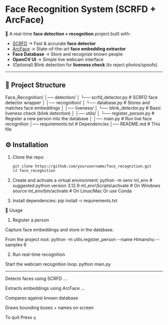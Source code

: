 # Face Recognition System (SCRFD + ArcFace)

🚀 A real-time **face detection + recognition** project built with:
- [SCRFD](https://arxiv.org/abs/2105.04714) → Fast & accurate **face detector**
- [ArcFace](https://arxiv.org/abs/1801.07698) → State-of-the-art **face embedding extractor**
- **Face Database** → Store and recognize known people
- **OpenCV UI** → Simple live webcam interface
- (Optional) Blink detection for **liveness check** (to reject photos/spoofs)

---

## 📂 Project Structure

Face_Recognition/
│── detection/
│ └── scrfd_detector.py # SCRFD face detector wrapper
│
│── recognition/
│ └── database.py # Stores and matches face embeddings
│
│── liveness/
│ └── blink_detector.py # Basic liveness check (blink detection)
│
│── utils/
│ └── register_person.py # Register a new person into the database
│
│── main.py # Run live face recognition
│── requirements.txt # Dependencies
│── README.md # This file


## ⚙️ Installation

1. Clone the repo:
   ```bash
   git clone https://github.com/yourusername/face_recognition.git
   cd face_recognition

2. Create and activate a virtual environment:
    python -m venv ml_env        # suggested python version 3.12.9
    ml_env\Scripts\activate      # On Windows
    source ml_env/bin/activate   # On Linux/Mac
Or use Conda 

3. Install dependencies:
    pip install -r requirements.txt


📝 Usage
1. Register a person

Capture face embeddings and store in the database.

From the project root:
    python -m utils.register_person --name Himanshu --samples 6

2. Run real-time recognition

Start the webcam recognition loop:
    python main.py

---

Detects faces using SCRFD
    ...

Extracts embeddings using ArcFace
    ...

Compares against known database

Draws bounding boxes + names on screen

To quit
    Press `q`